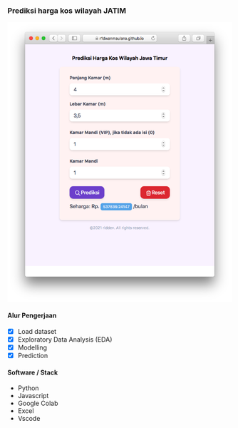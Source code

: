 ### Prediksi harga kos wilayah JATIM

<img src="img/app.png">

#### Alur Pengerjaan
- [x] Load dataset
- [x] Exploratory Data Analysis (EDA)
- [x] Modelling
- [x] Prediction

#### Software / Stack
- Python
- Javascript
- Google Colab 
- Excel
- Vscode


